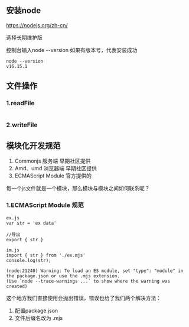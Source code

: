 ## 安装node

https://nodejs.org/zh-cn/

选择长期维护版



控制台输入node --version 如果有版本号，代表安装成功

```
node --version
v16.15.1
```



## 文件操作

### 1.readFile

```js
```



### 2.writeFile



## 模块化开发规范

1. Commonjs  服务端       早期社区提供
2. Amd、umd  浏览器端  早期社区提供
3. ECMAScript Module   官方提供的



每一个js文件就是一个模块，那么模块与模块之间如何联系呢？

### 1.ECMAScript Module 规范

```
ex.js
var str = 'ex data'

//导出
export { str }

im.js
import { str } from './ex.mjs'
console.log(str);

(node:21240) Warning: To load an ES module, set "type": "module" in the package.json or use the .mjs extension.
(Use `node --trace-warnings ...` to show where the warning was created)
```

这个地方我们直接使用会抛出错误，错误也给了我们两个解决方法：

1. 配置package.json
2. 文件后缀名改为 .mjs 









